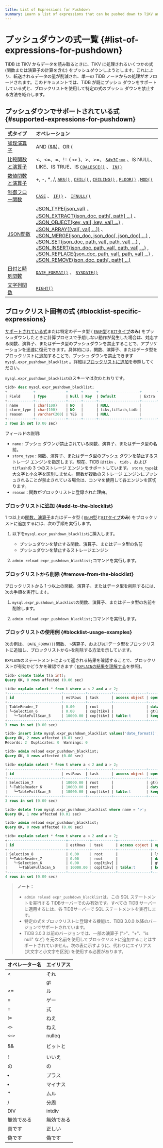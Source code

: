 ```yaml
---
title: List of Expressions for Pushdown
summary: Learn a list of expressions that can be pushed down to TiKV and the related operations.
---
```


# プッシュダウンの式一覧 {#list-of-expressions-for-pushdown}

TiDB は TiKV からデータを読み取るときに、TiKV に処理されるいくつかの式 (関数または演算子の計算を含む) をプッシュダウンしようとします。これにより、転送されるデータの量が削減され、単一の TiDB ノードからの処理がオフロードされます。このドキュメントでは、TiDB が既にプッシュ ダウンをサポートしている式と、ブロックリストを使用して特定の式のプッシュ ダウンを禁止する方法を紹介します。

## プッシュダウンでサポートされている式 {#supported-expressions-for-pushdown}

| 式タイプ                                                                                 | オペレーション                                                                                                                                                                                                                                                                                                                                                                                                                                                                                                                                                                                                  |
| :----------------------------------------------------------------------------------- | :------------------------------------------------------------------------------------------------------------------------------------------------------------------------------------------------------------------------------------------------------------------------------------------------------------------------------------------------------------------------------------------------------------------------------------------------------------------------------------------------------------------------------------------------------------------------------------------------------- |
| [論理演算子](/functions-and-operators/operators.md#logical-operators)                     | AND (&amp;&amp;)、OR (||)、NOT (!)                                                                                                                                                                                                                                                                                                                                                                                                                                                                                                                                                                         |
| [比較関数と演算子](/functions-and-operators/operators.md#comparison-functions-and-operators) | &lt;、&lt;=、=、!= ( `<>` )、&gt;、&gt;=、 [`&#x3C;=>`](https://dev.mysql.com/doc/refman/5.7/en/comparison-operators.html#operator_equal-to) 、IS NULL、LIKE、IS TRUE、IS [`COALESCE()`](https://dev.mysql.com/doc/refman/5.7/en/comparison-operators.html#function_coalesce) 、 [`IN()`](https://dev.mysql.com/doc/refman/5.7/en/comparison-operators.html#function_in)                                                                                                                                                                                                                                            |
| [数値関数と演算子](/functions-and-operators/numeric-functions-and-operators.md)              | +, -, *, /, [`ABS()`](https://dev.mysql.com/doc/refman/5.7/en/mathematical-functions.html#function_abs) , [`CEIL()`](https://dev.mysql.com/doc/refman/5.7/en/mathematical-functions.html#function_ceil) , [`CEILING()`](https://dev.mysql.com/doc/refman/5.7/en/mathematical-functions.html#function_ceiling) , [`FLOOR()`](https://dev.mysql.com/doc/refman/5.7/en/mathematical-functions.html#function_floor) , [`MOD()`](https://dev.mysql.com/doc/refman/5.7/en/mathematical-functions.html#function_mod)                                                                                            |
| [制御フロー関数](/functions-and-operators/control-flow-functions.md)                        | [`CASE`](https://dev.mysql.com/doc/refman/5.7/en/flow-control-functions.html#operator_case) 、 [`IF()`](https://dev.mysql.com/doc/refman/5.7/en/flow-control-functions.html#function_if) 、 [`IFNULL()`](https://dev.mysql.com/doc/refman/5.7/en/flow-control-functions.html#function_ifnull)                                                                                                                                                                                                                                                                                                              |
| [JSON関数](/functions-and-operators/json-functions.md)                                 | [JSON\_TYPE(json\_val)][json_type] 、<br/> [JSON\_EXTRACT(json\_doc, path\[, path\] ...)][json_extract] 、<br/> [JSON\_OBJECT(key, val\[, key, val\] ...)][json_object] ,<br/> [JSON\_ARRAY(\[val\[, val\] ...\])][json_array] 、<br/> [JSON\_MERGE(json\_doc, json\_doc\[, json\_doc\] ...)][json_merge] ,<br/> [JSON\_SET(json\_doc, path, val\[, path, val\] ...)][json_set] ,<br/> [JSON\_INSERT(json\_doc, path, val\[, path, val\] ...)][json_insert] ,<br/> [JSON\_REPLACE(json\_doc, path, val\[, path, val\] ...)][json_replace] ,<br/> [JSON\_REMOVE(json\_doc, path\[, path\] ...)][json_remove] |
| [日付と時刻関数](/functions-and-operators/date-and-time-functions.md)                       | [`DATE_FORMAT()`](https://dev.mysql.com/doc/refman/5.7/en/date-and-time-functions.html#function_date-format) 、 [`SYSDATE()`](https://dev.mysql.com/doc/refman/5.7/en/date-and-time-functions.html#function_sysdate)                                                                                                                                                                                                                                                                                                                                                                                      |
| [文字列関数](/functions-and-operators/string-functions.md)                                | [`RIGHT()`](https://dev.mysql.com/doc/refman/5.7/en/string-functions.html#function_right)                                                                                                                                                                                                                                                                                                                                                                                                                                                                                                                |

## ブロックリスト固有の式 {#blocklist-specific-expressions}

[サポートされている式](#supported-expressions-for-pushdown)または特定のデータ型 ( [`ENUM`型](/data-type-string.md#enum-type)と[`BIT`タイプ](/data-type-numeric.md#bit-type)**のみ**) をプッシュダウンしたときに計算プロセスで予期しない動作が発生した場合は、対応する関数、演算子、またはデータ型のプッシュダウンを禁止することで、アプリケーションを迅速に復元できます。具体的には、関数、演算子、またはデータ型をブロックリストに追加することで、プッシュ ダウンを禁止できます`mysql.expr_pushdown_blacklist` 。詳細は[ブロックリストに追加](#add-to-the-blocklist)を参照してください。

`mysql.expr_pushdown_blacklist`のスキーマは次のとおりです。

```sql
tidb> desc mysql.expr_pushdown_blacklist;
+------------+--------------+------+------+-------------------+-------+
| Field      | Type         | Null | Key  | Default           | Extra |
+------------+--------------+------+------+-------------------+-------+
| name       | char(100)    | NO   |      | NULL              |       |
| store_type | char(100)    | NO   |      | tikv,tiflash,tidb |       |
| reason     | varchar(200) | YES  |      | NULL              |       |
+------------+--------------+------+------+-------------------+-------+
3 rows in set (0.00 sec)
```

フィールドの説明:

-   `name` : プッシュ ダウンが禁止されている関数、演算子、またはデータ型の名前。
-   `store_type` : 関数、演算子、またはデータ型のプッシュ ダウンを禁止するストレージ エンジンを指定します。現在、TiDB は`tikv` 、 `tidb` 、および`tiflash`の 3 つのストレージ エンジンをサポートしています。 `store_type`は大文字と小文字を区別しません。関数が複数のストレージ エンジンにプッシュされることが禁止されている場合は、コンマを使用して各エンジンを区切ります。
-   `reason` : 関数がブロックリストに登録された理由。

### ブロックリストに追加 {#add-to-the-blocklist}

1 つ以上の[関数、演算子](#supported-expressions-for-pushdown)またはデータ型 ( [`ENUM`型](/data-type-string.md#enum-type)と[`BIT`タイプ](/data-type-numeric.md#bit-type)**のみ**) をブロックリストに追加するには、次の手順を実行します。

1.  以下を`mysql.expr_pushdown_blacklist`に挿入します。

    -   プッシュダウンを禁止する関数、演算子、またはデータ型の名前
    -   プッシュダウンを禁止するストレージエンジン

2.  `admin reload expr_pushdown_blacklist;`コマンドを実行します。

### ブロックリストから削除 {#remove-from-the-blocklist}

ブロックリストから 1 つ以上の関数、演算子、またはデータ型を削除するには、次の手順を実行します。

1.  `mysql.expr_pushdown_blacklist`の関数、演算子、またはデータ型の名前を削除します。

2.  `admin reload expr_pushdown_blacklist;`コマンドを実行します。

### ブロックリストの使用例 {#blocklist-usage-examples}

次の例は、 `DATE_FORMAT()`関数、 `>`演算子、および`BIT`データ型をブロックリストに追加し、ブロックリストから`>`を削除する方法を示しています。

`EXPLAIN`のステートメントによって返される結果を確認することで、ブロックリストが有効かどうかを確認できます ( [`EXPLAIN`の結果を理解する](/explain-overview.md)を参照)。

```sql
tidb> create table t(a int);
Query OK, 0 rows affected (0.06 sec)

tidb> explain select * from t where a < 2 and a > 2;
+-------------------------+----------+-----------+---------------+------------------------------------+
| id                      | estRows  | task      | access object | operator info                      |
+-------------------------+----------+-----------+---------------+------------------------------------+
| TableReader_7           | 0.00     | root      |               | data:Selection_6                   |
| └─Selection_6           | 0.00     | cop[tikv] |               | gt(ssb_1.t.a, 2), lt(ssb_1.t.a, 2) |
|   └─TableFullScan_5     | 10000.00 | cop[tikv] | table:t       | keep order:false, stats:pseudo     |
+-------------------------+----------+-----------+---------------+------------------------------------+
3 rows in set (0.00 sec)

tidb> insert into mysql.expr_pushdown_blacklist values('date_format()', 'tikv',''), ('>','tikv',''), ('bit','tikv','');
Query OK, 2 rows affected (0.01 sec)
Records: 2  Duplicates: 0  Warnings: 0

tidb> admin reload expr_pushdown_blacklist;
Query OK, 0 rows affected (0.00 sec)

tidb> explain select * from t where a < 2 and a > 2;
+-------------------------+----------+-----------+---------------+------------------------------------+
| id                      | estRows  | task      | access object | operator info                      |
+-------------------------+----------+-----------+---------------+------------------------------------+
| Selection_7             | 10000.00 | root      |               | gt(ssb_1.t.a, 2), lt(ssb_1.t.a, 2) |
| └─TableReader_6         | 10000.00 | root      |               | data:TableFullScan_5               |
|   └─TableFullScan_5     | 10000.00 | cop[tikv] | table:t       | keep order:false, stats:pseudo     |
+-------------------------+----------+-----------+---------------+------------------------------------+
3 rows in set (0.00 sec)

tidb> delete from mysql.expr_pushdown_blacklist where name = '>';
Query OK, 1 row affected (0.01 sec)

tidb> admin reload expr_pushdown_blacklist;
Query OK, 0 rows affected (0.00 sec)

tidb> explain select * from t where a < 2 and a > 2;
+---------------------------+----------+-----------+---------------+--------------------------------+
| id                        | estRows  | task      | access object | operator info                  |
+---------------------------+----------+-----------+---------------+--------------------------------+
| Selection_8               | 0.00     | root      |               | lt(ssb_1.t.a, 2)               |
| └─TableReader_7           | 0.00     | root      |               | data:Selection_6               |
|   └─Selection_6           | 0.00     | cop[tikv] |               | gt(ssb_1.t.a, 2)               |
|     └─TableFullScan_5     | 10000.00 | cop[tikv] | table:t       | keep order:false, stats:pseudo |
+---------------------------+----------+-----------+---------------+--------------------------------+
4 rows in set (0.00 sec)
```

> **ノート：**
>
> -   `admin reload expr_pushdown_blacklist`は、この SQL ステートメントを実行する TiDBサーバーでのみ有効です。すべての TiDB サーバーに適用するには、各 TiDBサーバーで SQL ステートメントを実行します。
> -   特定の式をブロックリストに登録する機能は、TiDB 3.0.0 以降のバージョンでサポートされています。
> -   TiDB 3.0.3 以前のバージョンでは、一部の演算子 (&quot;&gt;&quot;、&quot;+&quot;、&quot;is null&quot; など) を元の名前を使用してブロックリストに追加することはサポートされていません。次の表に示すように、代わりにエイリアス (大文字と小文字を区別) を使用する必要があります。

| オペレーター名    | エイリアス  |
| :--------- | :----- |
| &lt;       | それ     |
|            | gt     |
| &lt;=      | ル      |
| =          | ゲー     |
| =          | 式      |
| !=         | ねえ     |
| `<>`       | ねえ     |
| `<=>`      | nulleq |
| | |        | バイター   |
| &amp;&amp; | ビットと   |
| ||         | また     |
| !          | いいえ    |
| の          | の      |
| <li></li>  | プラス    |
| <li></li>  | マイナス   |
| *          | ムル     |
| /          | 分周     |
| DIV        | intdiv |
| 無効である      | 無効である  |
| 真です        | 正しい    |
| 偽です        | 偽です    |

[json_extract]: https://dev.mysql.com/doc/refman/5.7/en/json-search-functions.html#function_json-extract

[json_short_extract]: https://dev.mysql.com/doc/refman/5.7/en/json-search-functions.html#operator_json-column-path

[json_short_extract_unquote]: https://dev.mysql.com/doc/refman/5.7/en/json-search-functions.html#operator_json-inline-path

[json_unquote]: https://dev.mysql.com/doc/refman/5.7/en/json-modification-functions.html#function_json-unquote

[json_type]: https://dev.mysql.com/doc/refman/5.7/en/json-attribute-functions.html#function_json-type

[json_set]: https://dev.mysql.com/doc/refman/5.7/en/json-modification-functions.html#function_json-set

[json_insert]: https://dev.mysql.com/doc/refman/5.7/en/json-modification-functions.html#function_json-insert

[json_replace]: https://dev.mysql.com/doc/refman/5.7/en/json-modification-functions.html#function_json-replace

[json_remove]: https://dev.mysql.com/doc/refman/5.7/en/json-modification-functions.html#function_json-remove

[json_merge]: https://dev.mysql.com/doc/refman/5.7/en/json-modification-functions.html#function_json-merge

[json_merge_preserve]: https://dev.mysql.com/doc/refman/5.7/en/json-modification-functions.html#function_json-merge-preserve

[json_object]: https://dev.mysql.com/doc/refman/5.7/en/json-creation-functions.html#function_json-object

[json_array]: https://dev.mysql.com/doc/refman/5.7/en/json-creation-functions.html#function_json-array

[json_keys]: https://dev.mysql.com/doc/refman/5.7/en/json-search-functions.html#function_json-keys

[json_length]: https://dev.mysql.com/doc/refman/5.7/en/json-attribute-functions.html#function_json-length

[json_valid]: https://dev.mysql.com/doc/refman/5.7/en/json-attribute-functions.html#function_json-valid

[json_quote]: https://dev.mysql.com/doc/refman/5.7/en/json-creation-functions.html#function_json-quote

[json_contains]: https://dev.mysql.com/doc/refman/5.7/en/json-search-functions.html#function_json-contains

[json_contains_path]: https://dev.mysql.com/doc/refman/5.7/en/json-search-functions.html#function_json-contains-path

[json_arrayagg]: https://dev.mysql.com/doc/refman/5.7/en/group-by-functions.html#function_json-arrayagg

[json_depth]: https://dev.mysql.com/doc/refman/5.7/en/json-attribute-functions.html#function_json-depth
